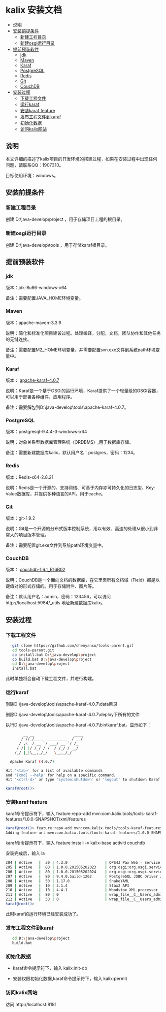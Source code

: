 # kalix 安装文档

- [说明](##说明)
- [安装前提条件](##安装前提条件)
    - [新建工程目录](###新建工程目录)
    - [新建osgi运行目录](###新建osgi运行目录) 
- [提前预装软件](##提前预装软件)
    - [jdk](###jdk)
    - [Maven](###Maven)
    - [Karaf](###Karaf)
    - [PostgreSQL](###PostgreSQL)
    - [Redis](###Redis)
    - [Git](###Git)
    - [CouchDB](###CouchDB)
- [安装过程](##安装过程)
    - [下载工程文件](###下载工程文件)
    - [运行karaf](###运行karaf)
    - [安装karaf feature](###安装karaffeature)
    - [发布工程文件到karaf](###发布工程文件到karaf)
    - [初始化数据](###初始化数据)
    - [访问kalix网站](###访问kalix网站)   


## 说明

本文详细的描述了kalix项目的开发环境的搭建过程，如果在安装过程中出现任何问题，请联系QQ：1907310。

目标使用环境：windows。

## 安装前提条件

### 新建工程目录

创建 D:\java-develop\project ，用于存储项目工程的根目录。

### 新建osgi运行目录

创建 D:\java-develop\tools ，用于存储karaf根目录。

## 提前预装软件

### jdk

版本：jdk-8u66-windows-x64
  
备注：需要配置JAVA_HOME环境变量。
  
### Maven

版本：apache-maven-3.3.9
  
说明：简化和标准化项目建设过程。处理编译，分配，文档，团队协作和其他任务的无缝连接。
  
备注：需要配置M2_HOME环境变量，并需要配置svn.exe文件到系统path环境变量中。
  
### Karaf

版本： [apache-karaf-4.0.7](http://karaf.apache.org)
  
说明：Karaf是一个基于OSGi的运行环境，Karaf提供了一个轻量级的OSGi容器，可以用于部署各种组件，应用程序。
  
备注：需要解包到D:\java-develop\tools\apache-karaf-4.0.7。
  
### PostgreSQL

版本：postgresql-9.4.4-3-windows-x64
  
说明：对象关系型数据库管理系统（ORDBMS）,用于数据库存储。
  
备注：需要新建数据库kalix，默认用户名：postgres，密码：1234。
  
### Redis

版本：Redis-x64-2.8.21
  
说明：Redis是一个开源的、支持网络、可基于内存亦可持久化的日志型、Key-Value数据库，并提供多种语言的API。用于cache。
  
### Git

版本：git-1.9.2
  
说明：Git是一个开源的分布式版本控制系统，用以有效、高速的处理从很小到非常大的项目版本管理。
  
备注：需要配置git.exe文件到系统path环境变量中。
  
### CouchDB

版本： [couchdb-1.6.1_R16B02](http://couchdb.apache.org)
  
说明：CouchDB是一个面向文档的数据库，在它里面所有文档域（Field）都是以键值对的形式存储的。用于存储附件、图片等。
  
备注：默认用户名：admin，密码：123456，可以访问 http://localhost:5984/_utils 地址新建数据库kalix。

## 安装过程

### 下载工程文件

```bash
   git clone https://github.com/chenyanxu/tools-parent.git
   cd tools-parent.git
   cp install.bat D:\java-develop\project
   cp build.bat D:\java-develop\project
   cd D:\java-develop\project
   install.bat
```

此时单独将会自动下载工程文件，并进行构建。

### 运行karaf

删除D:\java-develop\tools\apache-karaf-4.0.7\data目录

删除D:\java-develop\tools\apache-karaf-4.0.7\deploy下所有的文件

执行D:\java-develop\tools\apache-karaf-4.0.7\bin\karaf.bat。显示如下：

```bash
        __ __                  ____      
       / //_/____ __________ _/ __/      
      / ,<  / __ `/ ___/ __ `/ /_        
     / /| |/ /_/ / /  / /_/ / __/        
    /_/ |_|\__,_/_/   \__,_/_/         

  Apache Karaf (4.0.7)

Hit '<tab>' for a list of available commands
and '[cmd] --help' for help on a specific command.
Hit '<ctrl-d>' or type 'system:shutdown' or 'logout' to shutdown Karaf.

karaf@root()>
```

### 安装karaf feature

karaf命令提示符下，输入 feature:repo-add mvn:com.kalix.tools/tools-karaf-features/1.0.0-SNAPSHOT/xml/features

```bash
karaf@root()> feature:repo-add mvn:com.kalix.tools/tools-karaf-features/1.0.0-SNAPSHOT/xml/features
Adding feature url mvn:com.kalix.tools/tools-karaf-features/1.0.0-SNAPSHOT/xml/features
```

karaf命令提示符下，输入 feature:install -v kalix-base activiti couchdb 

安装完成后，输入 la

```bash
204 | Active   |  30 | 4.3.0                 | OPS4J Pax Web - Service SPI
205 | Active   |  80 | 1.0.0.201505202023    | org.osgi:org.osgi.service.jdbc
206 | Active   |  80 | 1.0.0.201505202024    | org.osgi:org.osgi.service.jpa
207 | Active   |  80 | 9.4.0.build-1202      | PostgreSQL JDBC Driver JDBC41
208 | Active   |  50 | 1.17.0                | SnakeYAML
209 | Active   |  10 | 3.1.4                 | Stax2 API
210 | Active   |  10 | 4.4.1                 | Woodstox XML-processor
211 | Active   |  80 | 0                     | wrap_file__C__Users_admin_.m2_repository_de_danielbechler_java-object-diff_0.92.1_java-object-diff-0.92.1.jar
212 | Active   |  50 | 0                     | wrap_file__C__Users_admin_.m2_repository_io_swagger_swagger-parser_1.0.22_swagger-parser-1.0.22.jar
karaf@root()>
```

此时karaf的运行环境已经安装成功了。

### 发布工程文件到karaf

```bash
   cd D:\java-develop\project
   build.bat
```

### 初始化数据

* karaf命令提示符下，输入 kalix:init-db

* 安装权限初始化数据,karaf命令提示符下，输入 kalix:permit

### 访问kalix网站

访问 http://localhost:8181 